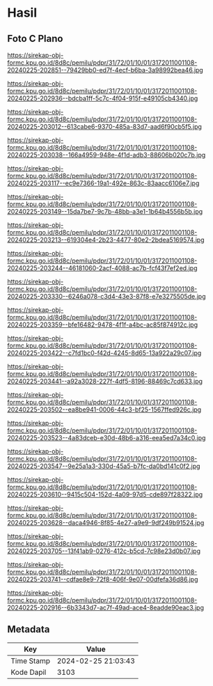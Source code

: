# Hasil

## Foto C Plano

https://sirekap-obj-formc.kpu.go.id/8d8c/pemilu/pdpr/31/72/01/10/01/3172011001108-20240225-202851--79429bb0-ed7f-4ecf-b6ba-3a98992bea46.jpg

https://sirekap-obj-formc.kpu.go.id/8d8c/pemilu/pdpr/31/72/01/10/01/3172011001108-20240225-202936--bdcba1ff-5c7c-4f04-915f-e49105cb4340.jpg

https://sirekap-obj-formc.kpu.go.id/8d8c/pemilu/pdpr/31/72/01/10/01/3172011001108-20240225-203012--613cabe6-9370-485a-83d7-aad6f90cb5f5.jpg

https://sirekap-obj-formc.kpu.go.id/8d8c/pemilu/pdpr/31/72/01/10/01/3172011001108-20240225-203038--166a4959-948e-4f1d-adb3-88606b020c7b.jpg

https://sirekap-obj-formc.kpu.go.id/8d8c/pemilu/pdpr/31/72/01/10/01/3172011001108-20240225-203117--ec9e7366-19a1-492e-863c-83aacc6106e7.jpg

https://sirekap-obj-formc.kpu.go.id/8d8c/pemilu/pdpr/31/72/01/10/01/3172011001108-20240225-203149--15da7be7-9c7b-48bb-a3e1-1b64b4556b5b.jpg

https://sirekap-obj-formc.kpu.go.id/8d8c/pemilu/pdpr/31/72/01/10/01/3172011001108-20240225-203213--619304e4-2b23-4477-80e2-2bdea5169574.jpg

https://sirekap-obj-formc.kpu.go.id/8d8c/pemilu/pdpr/31/72/01/10/01/3172011001108-20240225-203244--46181060-2acf-4088-ac7b-fcf43f7ef2ed.jpg

https://sirekap-obj-formc.kpu.go.id/8d8c/pemilu/pdpr/31/72/01/10/01/3172011001108-20240225-203330--6246a078-c3d4-43e3-87f8-e7e3275505de.jpg

https://sirekap-obj-formc.kpu.go.id/8d8c/pemilu/pdpr/31/72/01/10/01/3172011001108-20240225-203359--bfe16482-9478-4f1f-a4bc-ac85f874912c.jpg

https://sirekap-obj-formc.kpu.go.id/8d8c/pemilu/pdpr/31/72/01/10/01/3172011001108-20240225-203422--c7fd1bc0-f42d-4245-8d65-13a922a29c07.jpg

https://sirekap-obj-formc.kpu.go.id/8d8c/pemilu/pdpr/31/72/01/10/01/3172011001108-20240225-203441--a92a3028-227f-4df5-8196-88469c7cd633.jpg

https://sirekap-obj-formc.kpu.go.id/8d8c/pemilu/pdpr/31/72/01/10/01/3172011001108-20240225-203502--ea8be941-0006-44c3-bf25-1567ffed926c.jpg

https://sirekap-obj-formc.kpu.go.id/8d8c/pemilu/pdpr/31/72/01/10/01/3172011001108-20240225-203523--4a83dceb-e30d-48b6-a316-eea5ed7a34c0.jpg

https://sirekap-obj-formc.kpu.go.id/8d8c/pemilu/pdpr/31/72/01/10/01/3172011001108-20240225-203547--9e25a1a3-330d-45a5-b7fc-da0bd141c0f2.jpg

https://sirekap-obj-formc.kpu.go.id/8d8c/pemilu/pdpr/31/72/01/10/01/3172011001108-20240225-203610--9415c504-152d-4a09-97d5-cde897f28322.jpg

https://sirekap-obj-formc.kpu.go.id/8d8c/pemilu/pdpr/31/72/01/10/01/3172011001108-20240225-203628--daca4946-8f85-4e27-a9e9-9df249b91524.jpg

https://sirekap-obj-formc.kpu.go.id/8d8c/pemilu/pdpr/31/72/01/10/01/3172011001108-20240225-203705--13f41ab9-0276-412c-b5cd-7c98e23d0b07.jpg

https://sirekap-obj-formc.kpu.go.id/8d8c/pemilu/pdpr/31/72/01/10/01/3172011001108-20240225-203741--cdfae8e9-72f8-406f-9e07-00dfefa36d86.jpg

https://sirekap-obj-formc.kpu.go.id/8d8c/pemilu/pdpr/31/72/01/10/01/3172011001108-20240225-202916--6b3343d7-ac7f-49ad-ace4-8eadde90eac3.jpg


## Metadata

| Key        | Value               |
| ---------- | ------------------- |
| Time Stamp | 2024-02-25 21:03:43 |
| Kode Dapil | 3103                |



